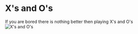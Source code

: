 # X's and O's
If you are bored there is nothing better then playing X's and O's
![X's and O's](https://user-images.githubusercontent.com/99568285/195958502-921e8ae4-97ff-499e-a592-3347af60d09d.PNG)
